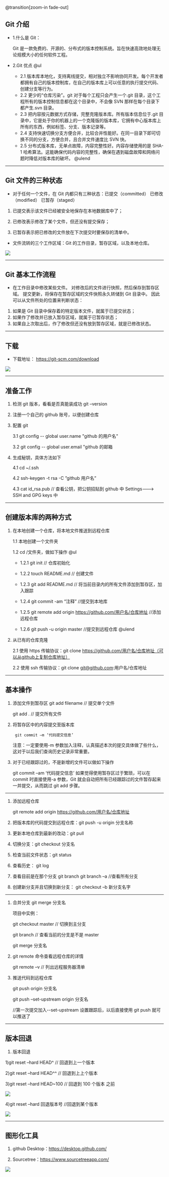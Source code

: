 @transition[zoom-in fade-out]

## Git 介绍

- 1.什么是 Git：

  Git 是一款免费的、开源的、分布式的版本控制系统。旨在快速高效地处理无论规模大小的任何软件工程。

- 2.Git 优点
  @ul

  - 2.1 版本库本地化，支持离线提交，相对独立不影响协同开发。每个开发者都拥有自己的版本控制库，在自己的版本库上可以任意的执行提交代码、创建分支等行为。
  - 2.2 更少的“仓库污染”。git 对于每个工程只会产生一个.git 目录，这个工程所有的版本控制信息都在这个目录中，不会像 SVN 那样在每个目录下都产生.svn 目录。
  - 2.3 把内容按元数据方式存储，完整克隆版本库。所有版本信息位于.git 目录中，它是处于你的机器上的一个克隆版的版本库，它拥有中心版本库上所有的东西，例如标签、分支、版本记录等。
  - 2.4 支持快速切换分支方便合并，比较合并性能好。在同一目录下即可切换不同的分支，方便合并，且合并文件速度比 SVN 快。
  - 2.5 分布式版本库，无单点故障，内容完整性好。内容存储使用的是 SHA-1 哈希算法。这能确保代码内容的完整性，确保在遇到磁盘故障和网络问题时降低对版本库的破坏。
    @ulend

---

## Git 文件的三种状态

- 对于任何一个文件，在 Git 内都只有三种状态：已提交（committed） 已修改（modified） 已暂存（staged）

1. 已提交表示该文件已经被安全地保存在本地数据库中了；

2. 已修改表示修改了某个文件，但还没有提交保存；

3. 已暂存表示把已修改的文件放在下次提交时要保存的清单中。

- 文件流转的三个工作区域：Git 的工作目录，暂存区域，以及本地仓库。

![](assets/img/picture.jpg)

---

## Git 基本工作流程

- 在工作目录中修改某些文件。
  对修改后的文件进行快照，然后保存到暂存区域。
  提交更新，将保存在暂存区域的文件快照永久转储到 Git 目录中。
  因此可以从文件所处的位置来判断状态：

1. 如果是 Git 目录中保存着的特定版本文件，就属于已提交状态；
2. 如果作了修改并已放入暂存区域，就属于已暂存状态；
3. 如果自上次取出后，作了修改但还没有放到暂存区域，就是已修改状态。

---

## 下载

- 下载地址： https://git-scm.com/download

![](assets/img/picture1.png)

---

## 准备工作

1. 检测 git 版本，看看是否真能装成功
   git –version

2. 注册一个自己的 github 账号，以便创建仓库

3. 配置 git

   3.1 git config -- global user.name "github 的用户名"

   3.2 git config -- global user.email "github 的邮箱

4. 生成秘钥，具体方法如下

   4.1 cd ~/.ssh

   4.2 ssh-keygen -t rsa -C ”github 用户名”

   4.3 cat id_rsa.pub // 查看公钥，把公钥招贴到 github 中 Settings---> SSH and GPG keys 中

---

## 创建版本库的两种方式

1. 在本地创建一个仓库，将本地文件推送到远程仓库

   1.1 本地创建一个文件夹

   1.2 cd /文件夹，做如下操作
   @ul

   - 1.2.1 git init // 仓库初始化

   - 1.2.2 touch README.md // 创建文件

   - 1.2.3 git add README.md // 将当前目录内的所有文件添加到暂存区，加入跟踪

   - 1.2.4 git commit -am “注释” //提交到本地库

   - 1.2.5 git remote add origin https://github.com/用户名/仓库地址 //添加远程仓库

   - 1.2.6 git push -u origin master //提交到远程仓库
     @ulend

2. 从已有的仓库克隆

   2.1 使用 https 传输协议：git clone https://github.com/用户名/仓库地址（可以从github上复制仓库地址）

   2.2 使用 ssh 传输协议：git clone git@github.com:用户名/仓库地址

---

## 基本操作

1.  添加文件到暂存区
    git add filename // 提交单个文件

    git add . // 提交所有文件

2.  将暂存区中的内容提交至版本库

         git commit –m ‘代码提交信息’

    注意：一定要使用-m 参数加入注释，认真描述本次的提交具体做了些什么，这对于以后我们查询历史记录非常重要。

3.  对于已经跟踪过的，不是新增的文件可以做如下操作

    git commit –am ‘代码提交信息’
    如果觉得使用暂存区过于繁琐，可以在 commit 时直接使用-a 参数，Git 就会自动把所有已经跟踪过的文件暂存起来一并提交，从而跳过 git add 步骤。

---

1. 添加远程仓库

   git remote add origin https://github.com/用户名/仓库地址

2. 把版本库的代码提交到远程仓库：git push -u origin 分支名称

3. 更新本地仓库到最新的改动：git pull

4. 切换分支：git checkout 分支名

5. 检查当前文件状态：git status

6. 查看历史： git log

7. 查看目前是在那个分支
   git branch
   git branch –a //查看所有分支

8. 创建新分支并且切换到新分支： git checkout –b 新分支名字

---

1. 合并分支
   git merge 分支名

   项目中实例：

   git checkout master // 切换到主分支

   git branch // 查看当前的分支是不是 master

   git merge 分支名

2. git remote 命令查看远程仓库的详情

   git remote –v // 列出远程服务器清单

3. 推送代码到远程仓库

   git push origin 分支名

   git push –set-upstream origin 分支名

   //第一次提交加入--set-upstream 设置跟踪后，以后直接使用 git push 就可以推送了

---

## 版本回退

1. 版本回退

1)git reset –hard HEAD^ // 回退到上一个版本

2)git reset –hard HEAD^^ // 回退到上上个版本

3)git reset –hard HEAD~100 // 回退到 100 个版本 之前

![](assets/img/picture2.png)

4)git reset –hard 回退版本号 //回退到某个版本

![](assets/img/picture3.png)

---

## 图形化工具

1. github Desktop：https://desktop.github.com/

2. Sourcetree：https://www.sourcetreeapp.com/

![](assets/img/picture4.png)
